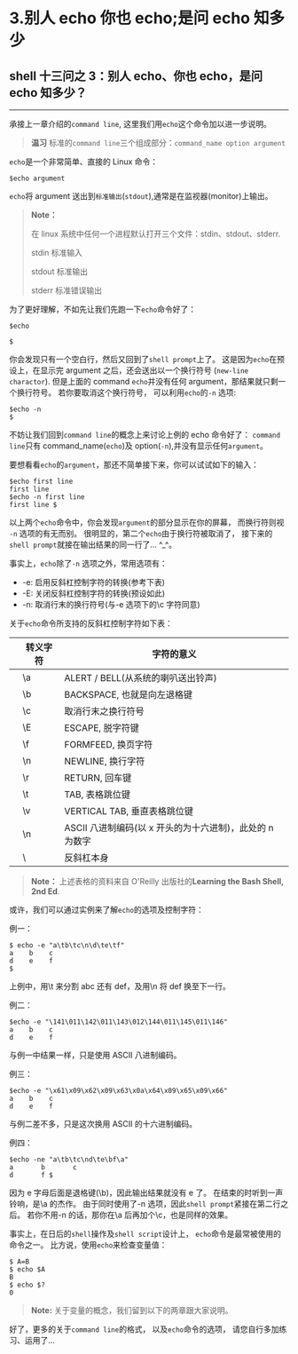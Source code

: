 # 3.别人 echo 你也 echo;是问 echo 知多少

## shell 十三问之 3：别人 echo、你也 echo，是问 echo 知多少？

* * *

承接上一章介绍的`command line`, 这里我们用`echo`这个命令加以进一步说明。

> **温习** 标准的`command line`三个组成部分：`command_name option argument`

`echo`是一个非常简单、直接的 Linux 命令：

```
$echo argument 
```

`echo`将 argument 送出到`标准输出`(`stdout`),通常是在监视器(monitor)上输出。

> **Note：**
> 
> 在 linux 系统中任何一个进程默认打开三个文件：stdin、stdout、stderr.
> 
> stdin 标准输入
> 
> stdout 标准输出
> 
> stderr 标准错误输出

为了更好理解，不如先让我们先跑一下`echo`命令好了：

```
$echo

$ 
```

你会发现只有一个空白行，然后又回到了`shell prompt`上了。 这是因为`echo`在预设上，在显示完 argument 之后，还会送出以一个换行符号 (`new-line charactor`). 但是上面的 command `echo`并没有任何 argument，那结果就只剩一个换行符号。 若你要取消这个换行符号， 可以利用`echo`的`-n` 选项:

```
$echo -n
$ 
```

不妨让我们回到`command line`的概念上来讨论上例的 echo 命令好了： `command line`只有 command_name(`echo`)及 option(`-n`),并没有显示任何`argument`。

要想看看`echo`的`argument`，那还不简单接下来，你可以试试如下的输入：

```
$echo first line
first line
$echo -n first line
first line $ 
```

以上两个`echo`命令中，你会发现`argument`的部分显示在你的屏幕， 而换行符则视 `-n` 选项的有无而别。 很明显的，第二个`echo`由于换行符被取消了， 接下来的`shell prompt`就接在输出结果的同一行了... ^_^。

事实上，`echo`除了`-n` 选项之外，常用选项有：

*   -e: 启用反斜杠控制字符的转换(参考下表)
*   -E: 关闭反斜杠控制字符的转换(预设如此)
*   -n: 取消行末的换行符号(与-e 选项下的\c 字符同意)

关于`echo`命令所支持的反斜杠控制字符如下表：

|  | 转义字符 | 字符的意义 |
| --- | --- | --- |
|  | \a | ALERT / BELL(从系统的喇叭送出铃声) |  |
|  | \b | BACKSPACE, 也就是向左退格键 |  |
|  | \c | 取消行末之换行符号 |
|  | \E | ESCAPE, 脱字符键 |  |
|  | \f | FORMFEED, 换页字符 |  |
|  | \n | NEWLINE, 换行字符 |  |
|  | \r | RETURN, 回车键 |  |
|  | \t | TAB, 表格跳位键 |  |
|  | \v | VERTICAL TAB, 垂直表格跳位键 |  |
|  | \n | ASCII 八进制编码(以 x 开头的为十六进制)，此处的 n 为数字 |
|  | \ | 反斜杠本身 |  |

> **Note：** 上述表格的资料来自 O'Reilly 出版社的**Learning the Bash Shell, 2nd Ed**.

或许，我们可以通过实例来了解`echo`的选项及控制字符：

例一：

```
$ echo -e "a\tb\tc\n\d\te\tf"
a    b    c
d    e    f
$ 
```

上例中，用\t 来分割 abc 还有 def，及用\n 将 def 换至下一行。

例二：

```
$echo -e "\141\011\142\011\143\012\144\011\145\011\146"
a    b    c
d    e    f 
```

与例一中结果一样，只是使用 ASCII 八进制编码。

例三：

```
$echo -e "\x61\x09\x62\x09\x63\x0a\x64\x09\x65\x09\x66"
a    b    c
d    e    f 
```

与例二差不多，只是这次换用 ASCII 的十六进制编码。

例四：

```
$echo -ne "a\tb\tc\nd\te\bf\a"
a       b       c
d       f $ 
```

因为 e 字母后面是退格键(\b)，因此输出结果就没有 e 了。 在结束的时听到一声铃响，是\a 的杰作。 由于同时使用了-n 选项，因此`shell prompt`紧接在第二行之后。 若你不用-n 的话，那你在\a 后再加个\c，也是同样的效果。

事实上，在日后的`shell`操作及`shell script`设计上， `echo`命令是最常被使用的命令之一。 比方说，使用`echo`来检查变量值：

```
$ A=B
$ echo $A
B
$ echo $?
0 
```

> **Note:** 关于变量的概念，我们留到以下的两章跟大家说明。

好了，更多的关于`command line`的格式， 以及`echo`命令的选项， 请您自行多加练习、运用了...